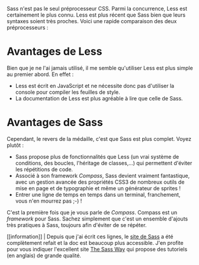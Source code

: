Sass n'est pas le seul préprocesseur CSS. Parmi la concurrence, Less est certainement le plus connu. Less est plus récent que Sass bien que leurs syntaxes soient très proches. Voici une rapide comparaison des deux préprocesseurs :

# Avantages de Less
Bien que je ne l'ai jamais utilisé, il me semble qu'utiliser Less est plus simple au premier abord. En effet :

* Less est écrit en JavaScript et ne nécessite donc pas d'utiliser la console pour compiler les feuilles de style.
* La documentation de Less est plus agréable à lire que celle de Sass.

# Avantages de Sass
Cependant, le revers de la médaille, c'est que Sass est plus complet. Voyez plutôt :

* Sass propose plus de fonctionnalités que Less (un vrai système de conditions, des boucles, l'héritage de classes,...) qui permettent d'éviter les répétitions de code.
* Associé à son framework *Compass*, Sass devient vraiment fantastique, avec un gestion avancée des propriétés CSS3 de nombreux outils de mise en page et de typographie et même un générateur de sprites !
* Entrer une ligne de temps en temps dans un terminal, franchement, vous n'en mourrez pas ;-) !

C'est la première fois que je vous parle de *Compass*. Compass est un *framework* pour Sass. Sachez simplement que c'est un ensemble d'ajouts très pratiques à Sass, toujours afin d'éviter de se répéter.

[[information]]
| Depuis que j'ai écrit ces lignes, le [site de Sass](sass-lang.com) a été complètement refait et la doc est beaucoup plus accessible. J'en profite pour vous indiquer l'excellent site [The Sass Way](thesassway.com) qui propose des tutoriels (en anglais) de grande qualité.